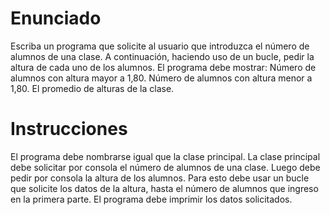 # Enunciado
Escriba un programa que solicite al usuario que introduzca el número de alumnos de una clase. A continuación, haciendo uso de un bucle, pedir la altura de cada uno de los alumnos. El programa debe mostrar: Número de alumnos con altura mayor a 1,80. Número de alumnos con altura menor a 1,80. El promedio de alturas de la clase.

# Instrucciones
El programa debe nombrarse igual que la clase principal. La clase principal debe solicitar por consola el número de alumnos de una clase. Luego debe pedir por consola la altura de los alumnos. Para esto debe usar un bucle que solicite los datos de la altura, hasta el número de alumnos que ingreso en la primera parte. El programa debe imprimir los datos solicitados.